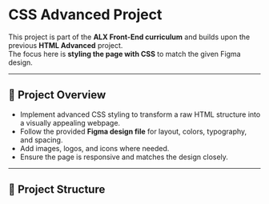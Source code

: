 # CSS Advanced Project

This project is part of the **ALX Front-End curriculum** and builds upon the previous **HTML Advanced** project.  
The focus here is **styling the page with CSS** to match the given Figma design.  

---

## 🎨 Project Overview

- Implement advanced CSS styling to transform a raw HTML structure into a visually appealing webpage.
- Follow the provided **Figma design file** for layout, colors, typography, and spacing.
- Add images, logos, and icons where needed.
- Ensure the page is responsive and matches the design closely.

---

## 📂 Project Structure

